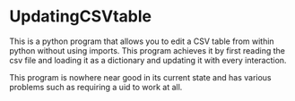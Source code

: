 # UpdatingCSVtable
This is a python program that allows you to edit a CSV table from within python without using imports.
This program achieves it by first reading the csv file and loading it as a dictionary and updating it with every interaction.

This program is nowhere near good in its current state and has various problems such as requiring a uid to work at all.

